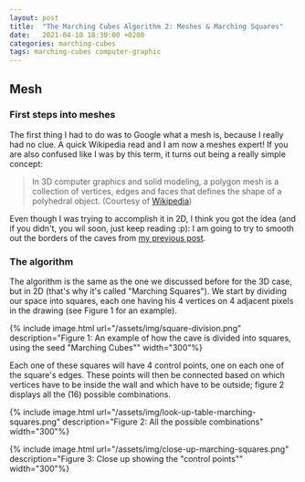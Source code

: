 ```yaml
---
layout: post
title:  "The Marching Cubes Algorithm 2: Meshes & Marching Squares"
date:   2021-04-10 18:30:00 +0200
categories: marching-cubes
tags: marching-cubes computer-graphic
---
```


## Mesh

### First steps into meshes
The first thing I had to do was to Google what a mesh is, because I really had no clue. A quick Wikipedia read and I am now a meshes expert! If you are also confused like I was by this term, it turns out being a really simple concept:
> In 3D computer graphics and solid modeling, a polygon mesh is a collection of vertices, edges and faces that defines the shape of a polyhedral object.
> (Courtesy of [Wikipedia](https://en.wikipedia.org/wiki/Polygon_mesh))

Even though I was trying to accomplish it in 2D, I think you got the idea (and if you didn't, you wil soon, just keep reading :p): I am going to try to smooth out the borders of the caves from [my previous post](https://www.herzamos.ch/marching-cubes/2021/04/09/marching-cubes-1.html).

### The algorithm
The algorithm is the same as the one we discussed before for the 3D case, but in 2D (that's why it's called "Marching Squares"). We start by dividing our space into squares, each one having his 4 vertices on 4 adjacent pixels in the drawing (see Figure 1 for an example).

{% include image.html 
    url="/assets/img/square-division.png" 
    description="Figure 1: An example of how the cave is divided into squares, using the seed \"Marching Cubes\"" 
    width="300"%}

Each one of these squares will have 4 control points, one on each one of the square's edges. These points will then be connected based on which vertices have to be inside the wall and which have to be outside; figure 2 displays all the (16) possible combinations.

{% include image.html 
    url="/assets/img/look-up-table-marching-squares.png" 
    description="Figure 2: All the possible combinations" 
    width="300"%}

{% include image.html 
    url="/assets/img/close-up-marching-squares.png" 
    description="Figure 3: Close up showing the \"control points\"" 
    width="300"%}
